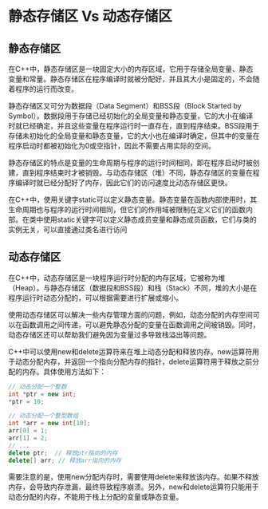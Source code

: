 ﻿# 静态存储区 Vs 动态存储区

## 静态存储区

在C++中，静态存储区是一块固定大小的内存区域，它用于存储全局变量、静态变量和常量。静态存储区在程序编译时就被分配好，并且其大小是固定的，不会随着程序的运行而改变。

静态存储区又可分为数据段（Data Segment）和BSS段（Block Started by Symbol）。数据段用于存储已经初始化的全局变量和静态变量，它的大小在编译时就已经确定，并且这些变量在程序运行时一直存在，直到程序结束。BSS段用于存储未初始化的全局变量和静态变量，它的大小也在编译时确定，但其中的变量在程序启动时都被初始化为0或空指针，因此不需要占用实际的空间。

静态存储区的特点是变量的生命周期与程序的运行时间相同，即在程序启动时被创建，直到程序结束时才被销毁。与动态存储区（堆）不同，静态存储区的变量在程序编译时就已经分配好了内存，因此它们的访问速度比动态存储区更快。

在C++中，使用关键字static可以定义静态变量。静态变量在函数内部使用时，其生命周期也与程序的运行时间相同，但它们的作用域被限制在定义它们的函数内部。在类中使用static关键字可以定义静态成员变量和静态成员函数，它们与类的实例无关，可以直接通过类名进行访问

## 动态存储区

在C++中，动态存储区是一块程序运行时分配的内存区域，它被称为堆（Heap）。与静态存储区（数据段和BSS段）和栈（Stack）不同，堆的大小是在程序运行时动态分配的，可以根据需要进行扩展或缩小。

使用动态存储区可以解决一些内存管理方面的问题，例如，动态分配的内存空间可以在函数调用之间传递，可以避免静态分配的变量在函数调用之间被销毁。同时，动态存储区还可以帮助我们避免因为变量过多导致栈溢出等问题。

C++中可以使用new和delete运算符来在堆上动态分配和释放内存。new运算符用于动态分配内存，并返回一个指向分配内存的指针，delete运算符用于释放之前分配的内存。具体使用方法如下：

```cpp
// 动态分配一个整数
int *ptr = new int;
*ptr = 10;

// 动态分配一个整型数组
int *arr = new int[10];
arr[0] = 1;
arr[1] = 2;
// ...
delete ptr;  // 释放ptr指向的内存
delete[] arr; // 释放arr指向的内存
```

需要注意的是，使用new分配内存时，需要使用delete来释放该内存。如果不释放内存，会导致内存泄漏，最终导致程序崩溃。另外，new和delete运算符只能用于动态分配的内存，不能用于栈上分配的变量或静态变量。
